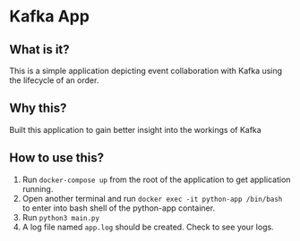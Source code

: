 # Kafka App

## What is it?

This is a simple application depicting event collaboration with Kafka using the lifecycle of an order.

## Why this?

Built this application to gain better insight into the workings of Kafka

## How to use this?

1. Run `docker-compose up` from the root of the application to get application running.
2. Open another terminal and run `docker exec -it python-app /bin/bash` to enter into bash shell of the python-app container.
3. Run `python3 main.py`
4. A log file named `app.log` should be created. Check to see your logs.
